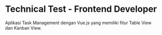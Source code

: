 # Technical Test - Frontend Developer

Aplikasi Task Management dengan Vue.js yang memiliki fitur Table View dan Kanban View.


